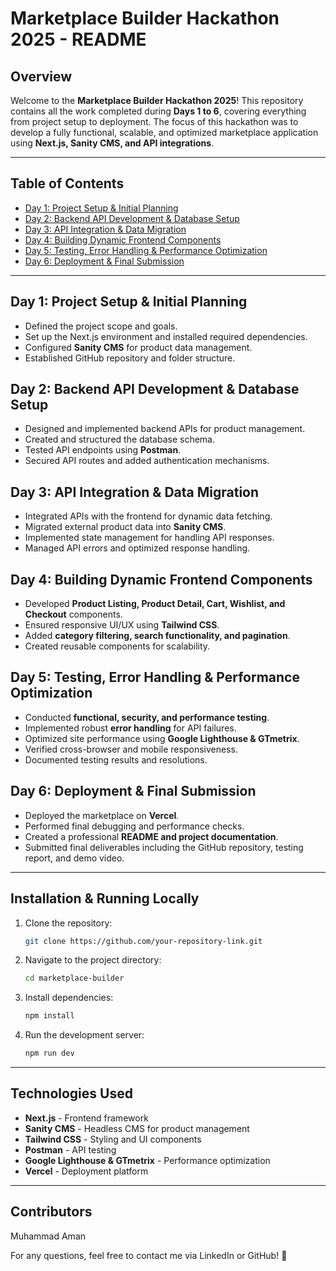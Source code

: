 # **Marketplace Builder Hackathon 2025 - README**

## **Overview**
Welcome to the **Marketplace Builder Hackathon 2025**! This repository contains all the work completed during **Days 1 to 6**, covering everything from project setup to deployment. The focus of this hackathon was to develop a fully functional, scalable, and optimized marketplace application using **Next.js, Sanity CMS, and API integrations**.

---
## **Table of Contents**
- [Day 1: Project Setup & Initial Planning](#day-1-project-setup--initial-planning)
- [Day 2: Backend API Development & Database Setup](#day-2-backend-api-development--database-setup)
- [Day 3: API Integration & Data Migration](#day-3-api-integration--data-migration)
- [Day 4: Building Dynamic Frontend Components](#day-4-building-dynamic-frontend-components)
- [Day 5: Testing, Error Handling & Performance Optimization](#day-5-testing-error-handling--performance-optimization)
- [Day 6: Deployment & Final Submission](#day-6-deployment--final-submission)

---
## **Day 1: Project Setup & Initial Planning**
- Defined the project scope and goals.
- Set up the Next.js environment and installed required dependencies.
- Configured **Sanity CMS** for product data management.
- Established GitHub repository and folder structure.

## **Day 2: Backend API Development & Database Setup**
- Designed and implemented backend APIs for product management.
- Created and structured the database schema.
- Tested API endpoints using **Postman**.
- Secured API routes and added authentication mechanisms.

## **Day 3: API Integration & Data Migration**
- Integrated APIs with the frontend for dynamic data fetching.
- Migrated external product data into **Sanity CMS**.
- Implemented state management for handling API responses.
- Managed API errors and optimized response handling.

## **Day 4: Building Dynamic Frontend Components**
- Developed **Product Listing, Product Detail, Cart, Wishlist, and Checkout** components.
- Ensured responsive UI/UX using **Tailwind CSS**.
- Added **category filtering, search functionality, and pagination**.
- Created reusable components for scalability.

## **Day 5: Testing, Error Handling & Performance Optimization**
- Conducted **functional, security, and performance testing**.
- Implemented robust **error handling** for API failures.
- Optimized site performance using **Google Lighthouse & GTmetrix**.
- Verified cross-browser and mobile responsiveness.
- Documented testing results and resolutions.

## **Day 6: Deployment & Final Submission**
- Deployed the marketplace on **Vercel**.
- Performed final debugging and performance checks.
- Created a professional **README and project documentation**.
- Submitted final deliverables including the GitHub repository, testing report, and demo video.

---
## **Installation & Running Locally**
1. Clone the repository:
   ```bash
   git clone https://github.com/your-repository-link.git
   ```
2. Navigate to the project directory:
   ```bash
   cd marketplace-builder
   ```
3. Install dependencies:
   ```bash
   npm install
   ```
4. Run the development server:
   ```bash
   npm run dev
   ```

---
## **Technologies Used**
- **Next.js** - Frontend framework
- **Sanity CMS** - Headless CMS for product management
- **Tailwind CSS** - Styling and UI components
- **Postman** - API testing
- **Google Lighthouse & GTmetrix** - Performance optimization
- **Vercel** - Deployment platform

---
## **Contributors**
Muhammad Aman


For any questions, feel free to contact me via LinkedIn or GitHub! 🚀

